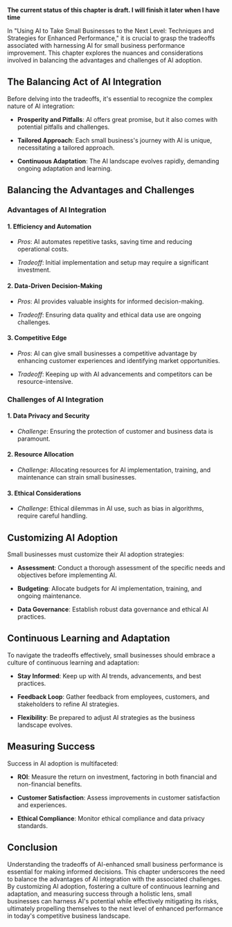 **The current status of this chapter is draft. I will finish it later when I have time**

In "Using AI to Take Small Businesses to the Next Level: Techniques and Strategies for Enhanced Performance," it is crucial to grasp the tradeoffs associated with harnessing AI for small business performance improvement. This chapter explores the nuances and considerations involved in balancing the advantages and challenges of AI adoption.

The Balancing Act of AI Integration
-----------------------------------

Before delving into the tradeoffs, it's essential to recognize the complex nature of AI integration:

* **Prosperity and Pitfalls**: AI offers great promise, but it also comes with potential pitfalls and challenges.

* **Tailored Approach**: Each small business's journey with AI is unique, necessitating a tailored approach.

* **Continuous Adaptation**: The AI landscape evolves rapidly, demanding ongoing adaptation and learning.

Balancing the Advantages and Challenges
---------------------------------------

### Advantages of AI Integration

#### 1. **Efficiency and Automation**

* *Pros*: AI automates repetitive tasks, saving time and reducing operational costs.

* *Tradeoff*: Initial implementation and setup may require a significant investment.

#### 2. **Data-Driven Decision-Making**

* *Pros*: AI provides valuable insights for informed decision-making.

* *Tradeoff*: Ensuring data quality and ethical data use are ongoing challenges.

#### 3. **Competitive Edge**

* *Pros*: AI can give small businesses a competitive advantage by enhancing customer experiences and identifying market opportunities.

* *Tradeoff*: Keeping up with AI advancements and competitors can be resource-intensive.

### Challenges of AI Integration

#### 1. **Data Privacy and Security**

* *Challenge*: Ensuring the protection of customer and business data is paramount.

#### 2. **Resource Allocation**

* *Challenge*: Allocating resources for AI implementation, training, and maintenance can strain small businesses.

#### 3. **Ethical Considerations**

* *Challenge*: Ethical dilemmas in AI use, such as bias in algorithms, require careful handling.

Customizing AI Adoption
-----------------------

Small businesses must customize their AI adoption strategies:

* **Assessment**: Conduct a thorough assessment of the specific needs and objectives before implementing AI.

* **Budgeting**: Allocate budgets for AI implementation, training, and ongoing maintenance.

* **Data Governance**: Establish robust data governance and ethical AI practices.

Continuous Learning and Adaptation
----------------------------------

To navigate the tradeoffs effectively, small businesses should embrace a culture of continuous learning and adaptation:

* **Stay Informed**: Keep up with AI trends, advancements, and best practices.

* **Feedback Loop**: Gather feedback from employees, customers, and stakeholders to refine AI strategies.

* **Flexibility**: Be prepared to adjust AI strategies as the business landscape evolves.

Measuring Success
-----------------

Success in AI adoption is multifaceted:

* **ROI**: Measure the return on investment, factoring in both financial and non-financial benefits.

* **Customer Satisfaction**: Assess improvements in customer satisfaction and experiences.

* **Ethical Compliance**: Monitor ethical compliance and data privacy standards.

Conclusion
----------

Understanding the tradeoffs of AI-enhanced small business performance is essential for making informed decisions. This chapter underscores the need to balance the advantages of AI integration with the associated challenges. By customizing AI adoption, fostering a culture of continuous learning and adaptation, and measuring success through a holistic lens, small businesses can harness AI's potential while effectively mitigating its risks, ultimately propelling themselves to the next level of enhanced performance in today's competitive business landscape.
